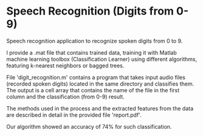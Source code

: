 # Speech Recognition (Digits from 0-9)

Speech recognition application to recognize spoken digits from 0 to 9.

I provide a .mat file that contains trained data, training it with Matlab machine learning toolbox (Classification Learner) using different algorithms, featuring k-nearest neighbors or bagged trees.

File 'digit_recognition.m' contains a program that takes input audio files (recorded spoken digits) located in the same directory and classifies them. The output is a cell array that contains the name of the file in the first column and the classification (from 0-9) result.

The methods used in the process and the extracted features from the data are described in detail in the provided file 'report.pdf'.

Our algorithm showed an accuracy of 74% for such classification.
